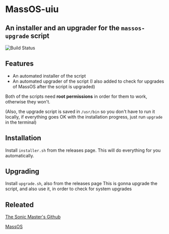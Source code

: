 # MassOS-uiu
## An installer and an upgrader for the `massos-upgrade` script

![Build Status](https://travis-ci.org/joemccann/dillinger.svg?branch=master)


## Features

- An automated installer of the script
- An automated upgrader of the script (I also added to check for upgrades of MassOS    after the script is upgraded)

Both of the scripts need __root permissions__ in order for them to work, otherwise they won't.

(Also, the upgrade script is saved in `/usr/bin` so you don't have to run it locally, if everything goes OK with the installation progress, just run `upgrade` in the terminal)

## Installation

Install `installer.sh` from the releases page.
This will do everything for you automatically.

## Upgrading
Install `upgrade.sh`, also from the releases page
This is gonna upgrade the script, and also use it, in order to check for system upgrades

## Releated

[The Sonic Master's Github](https://github.com/TheSonicMaster)

[MassOS](https://github.com/TheSonicMaster/MassOS)

